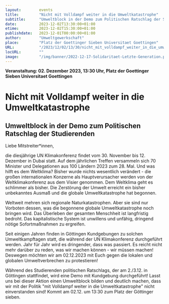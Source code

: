 ```yaml
---
layout:        events
title:         "Nicht mit Volldampf weiter in die Umweltkatastrophe"
subtitle:      "Umweltblock in der Demo zum Politischen Ratschlag der Studierenden"
date:          2023-12-02T13:30:00+01:00
etime:         2023-12-02T15:30:00+01:00
publishdate:   2023-12-01T00:00:00+01:00
author:        "Umweltgewerkschaft"
place:         "Platz der Goettinger Sieben Universitaet Goettingen"
URL:           "/2023/12/02/13/30/nicht_mit_volldampf_weiter_in_die_umweltkatastrophe"
locURL:        ""
image:         "/img/banner/2022-12-17-Solidaritaet-Letzte-Generation.png"
---
```


**Veranstaltung: 02. Dezember 2023, 13:30 Uhr, Platz der Goettinger Sieben Universitaet Goettingen**

Nicht mit Volldampf weiter in die Umweltkatastrophe
===========

Umweltblock in der Demo zum Politischen Ratschlag der Studierenden
-----------
Liebe Mitstreiter*innen,

die diesjährige UN Klimakonferenz findet vom 30. November bis 12.
Dezember in Dubai statt. Auf dem jährlichen Treffen versammeln sich 70
Minister und Delegationen aus 100 Ländern 2023 zum 28. Mal. Und was
hilft es dem Weltklima? Bisher wurde nichts wesentlich verändert - die
großen internationalen Konzerne als Hauptverursacher werden von der
Weltklimakonferenz aus dem Visier genommen. Dem Weltklima geht es
schlimmer als bisher. Die Zerstörung der Umwelt erreicht ein bisher
unbekanntes Ausmaß und die globale Umweltkatastrophe hat begonnen.

Weltweit mehren sich regionale Naturkatastrophen. Aber sie sind nur
Vorboten dessen, was die begonnene globale Umweltkatastrophe noch
bringen wird. Das Überleben der gesamten Menschheit ist langfristig
bedroht. Das kapitalistische System ist unwillens und unfähig, dringend
nötige Sofortmaßnahmen zu ergreifen.

Seit einigen Jahren finden in Göttingen Kundgebungen zu solchen
Umweltkampftagen statt, die während der UN Klimakonferenz durchgeführt
werden. Jahr für Jahr wird es dringender, dass was passiert.
Es reicht nicht mehr darüber zu reden, was wir machen können - wir
müssen machen! Deswegen möchten wir am 02.12.2023 mit Euch gegen die
lokalen und globalen Umweltverbrechen zu protestieren!

Während des Studierenden politischen Ratschlags, der am 2./3.12. in
Göttingen stattfindet, wird eine Demo mit Kundgebung durchgeführt!
Lasst uns bei dieser Aktion einen Umweltblock bilden und deutlich
machen, dass wir mit der Politik "mit Volldampf weiter in die
Umweltkatastrophe" nicht einverstanden sind!
Kommt am 02.12. um 13:30 zum Platz der Göttinger sieben.

